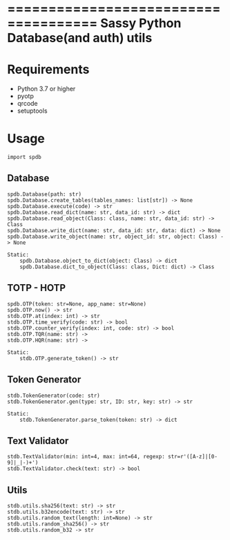 =====================================
Sassy Python Database(and auth) utils
=====================================


Requirements
============

- Python 3.7 or higher
- pyotp
- qrcode
- setuptools


Usage 
=====

	import spdb

Database
--------
	spdb.Database(path: str)
	spdb.Database.create_tables(tables_names: list[str]) -> None
	spdb.Database.execute(code) -> str
	spdb.Database.read_dict(name: str, data_id: str) -> dict
	spdb.Database.read_object(Class: class, name: str, data_id: str) -> Class
	spdb.Database.write_dict(name: str, data_id: str, data: dict) -> None
	spdb.Database.write_object(name: str, object_id: str, object: Class) -> None

	Static:
		spdb.Database.object_to_dict(object: Class) -> dict
		spdb.Database.dict_to_object(Class: class, Dict: dict) -> Class

TOTP - HOTP
-----------
	spdb.OTP(token: str=None, app_name: str=None)
	spdb.OTP.now() -> str
	stdb.OTP.at(index: int) -> str
	stdb.OTP.time_verify(code: str) -> bool
	stdb.OTP.counter_verify(index: int, code: str) -> bool
	stdb.OTP.TQR(name: str) ->
	stdb.OTP.HQR(name: str) ->

	Static:
		stdb.OTP.generate_token() -> str

Token Generator
---------------
	stdb.TokenGenerator(code: str)
	stdb.TokenGenerator.gen(type: str, ID: str, key: str) -> str

	Static:
		stdb.TokenGenerator.parse_token(token: str) -> dict

Text Validator
--------------
	stdb.TextValidator(min: int=4, max: int=64, regexp: str=r'([A-z]|[0-9]|_|-)+')
	stdb.TextValidator.check(text: str) -> bool

Utils
-----
	stdb.utils.sha256(text: str) -> str
	stdb.utils.b32encode(text: str) -> str
	stdb.utils.random_text(length: int=None) -> str
	stdb.utils.random_sha256() -> str
	stdb.utils.random_b32 -> str